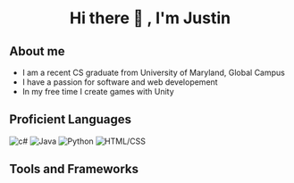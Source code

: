 <h1 align="center"> Hi there 👋 , I'm Justin</h1>

## About me
- I am a recent CS graduate from University of Maryland, Global Campus
- I have a passion for software and web developement
- In my free time I create games with Unity

## Proficient Languages
<p>
  <img alt="c#" src="https://img.shields.io/badge/-c#-blue" />
  <img alt="Java" src="https://img.shields.io/badge/-Java-brown" />
  <img alt="Python" src="https://img.shields.io/badge/-Python-yellow" />
  <img alt="HTML/CSS" src="https://img.shields.io/badge/HTML-CSS-lightgrey" />
</p>

## Tools and Frameworks
<p>
</p>
<!--
**Justin444/Justin444** is a ✨ _special_ ✨ repository because its `README.md` (this file) appears on your GitHub profile.

Here are some ideas to get you started:

- 🔭 I’m currently working on ...
- 🌱 I’m currently learning ...
- 👯 I’m looking to collaborate on ...
- 🤔 I’m looking for help with ...
- 💬 Ask me about ...
- 📫 How to reach me: ...
- 😄 Pronouns: ...
- ⚡ Fun fact: ...
-->
